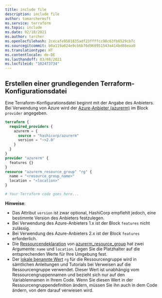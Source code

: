 ```yaml
---
title: include file
description: include file
author: tomarchermsft
ms.service: terraform
ms.topic: include
ms.date: 02/18/2021
ms.author: tarcher
ms.openlocfilehash: 2cecafe9581835adf23ffffcc98c63fb6529cb7c
ms.sourcegitcommit: b0a119a624e9cb6b76d968951543a414bd08eaa0
ms.translationtype: HT
ms.contentlocale: de-DE
ms.lasthandoff: 03/08/2021
ms.locfileid: "102473734"
---
```

## <a name="create-a-base-terraform-configuration-file"></a>Erstellen einer grundlegenden Terraform-Konfigurationsdatei

Eine Terraform-Konfigurationsdatei beginnt mit der Angabe des Anbieters. Bei Verwendung von Azure wird der [Azure-Anbieter (azurerm)](https://www.terraform.io/docs/providers/azurerm/index.html) im Block `provider` angegeben.

```terraform
terraform {
  required_providers {
    azurerm = {
      source = "hashicorp/azurerm"
      version = "~>2.0"
    }
  }
}
provider "azurerm" {
  features {}
}
resource "azurerm_resource_group" "rg" {
  name = "<resource_group_name>"
  location = "<location>"
}

# Your Terraform code goes here...

```

**Hinweise**:

- Das Attribut `version` ist zwar optional, HashiCorp empfiehlt jedoch, eine bestimmte Version des Anbieters festzulegen. 
- Bei Verwendung des Azure-Anbieters 1.x ist der Block `features` nicht zulässig.
- Bei Verwendung des Azure-Anbieters 2.x ist der Block `features` erforderlich.
- Die [Ressourcendeklaration](https://www.terraform.io/docs/configuration/resources.html) von [azurerm_resource_group](https://www.terraform.io/docs/providers/azurerm/r/resource_group.html) hat zwei Argumente: `name` und `location`. Legen Sie die Platzhalter auf die entsprechenden Werte für Ihre Umgebung fest.
- Der [lokale benannte Wert](https://www.terraform.io/docs/configuration/expressions.html#references-to-named-values) `rg` für die Ressourcengruppe wird in sämtlichen Anleitungen und Tutorials bei Verweisen auf die Ressourcengruppe verwendet. Dieser Wert ist unabhängig vom Ressourcengruppennamen und bezieht sich nur auf den Variablennamen in Ihrem Code. Wenn Sie diesen Wert in der Ressourcengruppendefinition ändern, müssen Sie ihn auch in dem Code ändern, von dem darauf verwiesen wird.
